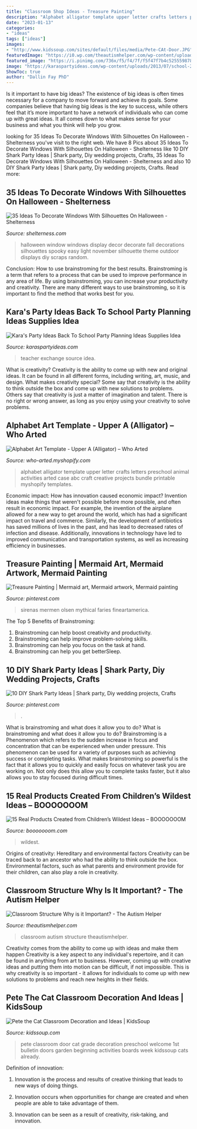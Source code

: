 ```yaml
---
title: "Classroom Shop Ideas - Treasure Painting"
description: "Alphabet alligator template upper letter crafts letters preschool animal activities arted case abc craft creative projects bundle printable myshopify templates"
date: "2023-01-13"
categories:
- "ideas"
tags: ["ideas"]
images:
- "http://www.kidssoup.com/sites/default/files/media/Pete-CAt-Door.JPG"
featuredImage: "https://i0.wp.com/theautismhelper.com/wp-content/uploads/2013/06/IMG_1123-1.jpg?fit=1024%2C1370&amp;ssl=1"
featured_image: "https://i.pinimg.com/736x/f5/f4/7f/f5f47f7b4c525559878e20b4750e697c--mermaid-paintings-mermaid-acrylic-painting.jpg"
image: "https://karaspartyideas.com/wp-content/uploads/2013/07/school-2.jpg"
ShowToc: true
author: "Dallin Fay PhD"
---
```



Is it important to have big ideas?
The existence of big ideas is often times necessary for a company to move forward and achieve its goals. Some companies believe that having big ideas is the key to success, while others feel that it’s more important to have a network of individuals who can come up with great ideas. It all comes down to what makes sense for your business and what you think will help you grow.

	

		
looking for 35 Ideas To Decorate Windows With Silhouettes On Halloween - Shelterness you've visit to the right web. We have 8 Pics about 35 Ideas To Decorate Windows With Silhouettes On Halloween - Shelterness like 10 DIY Shark Party Ideas | Shark party, Diy wedding projects, Crafts, 35 Ideas To Decorate Windows With Silhouettes On Halloween - Shelterness and also 10 DIY Shark Party Ideas | Shark party, Diy wedding projects, Crafts. Read more:
		
    
## 35 Ideas To Decorate Windows With Silhouettes On Halloween - Shelterness

<img loading=lazy src="http://i.shelterness.com/2011/10/25-ideas-to-decorate-windows-with-silhouettes-on-halloween-1-775x1162.jpg" onerror="this.onerror=null;this.src='https://tse1.mm.bing.net/th?id=OIP.1ZaMQenkiKCfgyBHje5rjQHaLG&amp;pid=15.1';" alt="35 Ideas To Decorate Windows With Silhouettes On Halloween - Shelterness">

_Source: shelterness.com_

>halloween window windows display decor decorate fall decorations silhouettes spooky easy light november silhouette theme outdoor displays diy scraps random. 

	

Conclusion: How to use brainstroming for the best results.
Brainstroming is a term that refers to a process that can be used to improve performance in any area of life. By using brainstroming, you can increase your productivity and creativity. There are many different ways to use brainstroming, so it is important to find the method that works best for you.

    
## Kara&#039;s Party Ideas Back To School Party Planning Ideas Supplies Idea

<img loading=lazy src="https://karaspartyideas.com/wp-content/uploads/2013/07/school-2.jpg" onerror="this.onerror=null;this.src='https://tse1.mm.bing.net/th?id=OIP.inrWpOrA34i_sHJvNPnx7AHaE7&amp;pid=15.1';" alt="Kara&#039;s Party Ideas Back To School Party Planning Ideas Supplies Idea">

_Source: karaspartyideas.com_

>teacher exchange source idea. 

	

What is creativity?
Creativity is the ability to come up with new and original ideas. It can be found in all different forms, including writing, art, music, and design. What makes creativity special? Some say that creativity is the ability to think outside the box and come up with new solutions to problems. Others say that creativity is just a matter of imagination and talent. There is no right or wrong answer, as long as you enjoy using your creativity to solve problems.

    
## Alphabet Art Template - Upper A (Alligator) – Who Arted

<img loading=lazy src="http://cdn.shopify.com/s/files/1/0709/5093/products/Who_Arted_Alphabet_Art_-_Upper_A_Alligator_01_grande.jpg?v=1423368015" onerror="this.onerror=null;this.src='https://tse1.mm.bing.net/th?id=OIP.bN68UR0JvLPqMq6TsoWIlwHaHa&amp;pid=15.1';" alt="Alphabet Art Template - Upper A (Alligator) – Who Arted">

_Source: who-arted.myshopify.com_

>alphabet alligator template upper letter crafts letters preschool animal activities arted case abc craft creative projects bundle printable myshopify templates. 

	

Economic impact: How has innovation caused economic impact?
Invention ideas make things that weren't possible before more possible, and often result in economic impact. For example, the invention of the airplane allowed for a new way to get around the world, which has had a significant impact on travel and commerce. Similarly, the development of antibiotics has saved millions of lives in the past, and has lead to decreased rates of infection and disease. Additionally, innovations in technology have led to improved communication and transportation systems, as well as increasing efficiency in businesses.

    
## Treasure Painting | Mermaid Art, Mermaid Artwork, Mermaid Painting

<img loading=lazy src="https://i.pinimg.com/736x/f5/f4/7f/f5f47f7b4c525559878e20b4750e697c--mermaid-paintings-mermaid-acrylic-painting.jpg" onerror="this.onerror=null;this.src='https://tse2.mm.bing.net/th?id=OIP.baeVnPVbICY-qyqpU50LCQAAAA&amp;pid=15.1';" alt="Treasure Painting | Mermaid art, Mermaid artwork, Mermaid painting">

_Source: pinterest.com_

>sirenas mermen olsen mythical faries fineartamerica. 

	

The Top 5 Benefits of Brainstroming:
1. Brainstroming can help boost creativity and productivity.
2. Brainstroming can help improve problem-solving skills.
3. Brainstroming can help you focus on the task at hand.
4. Brainstroming can help you get betterSleep.

    
## 10 DIY Shark Party Ideas | Shark Party, Diy Wedding Projects, Crafts

<img loading=lazy src="https://i.pinimg.com/736x/c0/de/b7/c0deb71f783a111366d7e2fc6c73c1b0.jpg" onerror="this.onerror=null;this.src='https://tse4.mm.bing.net/th?id=OIP.z0lFR59h76vk7qMbeeMFswHaJ3&amp;pid=15.1';" alt="10 DIY Shark Party Ideas | Shark party, Diy wedding projects, Crafts">

_Source: pinterest.com_

>. 

	

What is brainstroming and what does it allow you to do?
What is brainstroming and what does it allow you to do? Brainstroming is a Phenomenon which refers to the sudden increase in focus and concentration that can be experienced when under pressure. This phenomenon can be used for a variety of purposes such as achieving success or completing tasks. What makes brainstroming so powerful is the fact that it allows you to quickly and easily focus on whatever task you are working on. Not only does this allow you to complete tasks faster, but it also allows you to stay focused during difficult times.

    
## 15 Real Products Created From Children’s Wildest Ideas – BOOOOOOOM

<img loading=lazy src="https://www.booooooom.com/wp-content/uploads/2016/02/Inventions4.jpg" onerror="this.onerror=null;this.src='https://tse1.mm.bing.net/th?id=OIP.GJcYzvm3FzWTo28vSkrJWQHaQW&amp;pid=15.1';" alt="15 Real Products Created from Children’s Wildest Ideas – BOOOOOOOM">

_Source: booooooom.com_

>wildest. 

	

Origins of creativity: Hereditary and environmental factors
Creativity can be traced back to an ancestor who had the ability to think outside the box. Environmental factors, such as what parents and environment provide for their children, can also play a role in creativity.

    
## Classroom Structure Why Is It Important? - The Autism Helper

<img loading=lazy src="https://i0.wp.com/theautismhelper.com/wp-content/uploads/2013/06/IMG_1123-1.jpg?fit=1024%2C1370&amp;ssl=1" onerror="this.onerror=null;this.src='https://tse1.mm.bing.net/th?id=OIP.YHMsyr-LNzjfyppp8i_tVAHaJ6&amp;pid=15.1';" alt="Classroom Structure Why is it Important? - The Autism Helper">

_Source: theautismhelper.com_

>classroom autism structure theautismhelper. 

	

Creativity comes from the ability to come up with ideas and make them happen
Creativity is a key aspect to any individual's repertoire, and it can be found in anything from art to business. However, coming up with creative ideas and putting them into motion can be difficult, if not impossible. This is why creativity is so important - it allows for individuals to come up with new solutions to problems and reach new heights in their fields.

    
## Pete The Cat Classroom Decoration And Ideas | KidsSoup

<img loading=lazy src="http://www.kidssoup.com/sites/default/files/media/Pete-CAt-Door.JPG" onerror="this.onerror=null;this.src='https://tse3.mm.bing.net/th?id=OIP.vBroDdw4GU1fp6pTygfIyQAAAA&amp;pid=15.1';" alt="Pete the Cat Classroom Decoration and Ideas | KidsSoup">

_Source: kidssoup.com_

>pete classroom door cat grade decoration preschool welcome 1st bulletin doors garden beginning activities boards week kidssoup cats already. 

	

Definition of innovation:
1. Innovation is the process and results of creative thinking that leads to new ways of doing things.
2. Innovation occurs when opportunities for change are created and when people are able to take advantage of them.

3. Innovation can be seen as a result of creativity, risk-taking, and innovation.

